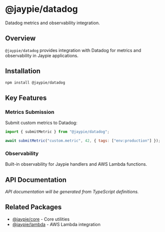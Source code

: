 # @jaypie/datadog

Datadog metrics and observability integration.

## Overview

`@jaypie/datadog` provides integration with Datadog for metrics and observability in Jaypie applications.

## Installation

```bash
npm install @jaypie/datadog
```

## Key Features

### Metrics Submission

Submit custom metrics to Datadog:

```javascript
import { submitMetric } from "@jaypie/datadog";

await submitMetric("custom.metric", 42, { tags: ["env:production"] });
```

### Observability

Built-in observability for Jaypie handlers and AWS Lambda functions.

## API Documentation

_API documentation will be generated from TypeScript definitions._

## Related Packages

- [@jaypie/core](./core) - Core utilities
- [@jaypie/lambda](./lambda) - AWS Lambda integration
